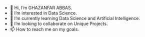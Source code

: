 - 👋 Hi, I’m GHAZANFAR ABBAS.
- 👀 I’m interested in Data Science.
- 🌱 I’m currently learning Data Science and Artificial Intelligence.
- 💞️ I’m looking to collaborate on Unique Projects.
- 📫 How to reach me on my goals.

<!---
GHAZANFAR703/GHAZANFAR703 is a ✨ special ✨ repository because its `README.md` (this file) appears on your GitHub profile.
You can click the Preview link to take a look at your changes.
--->
